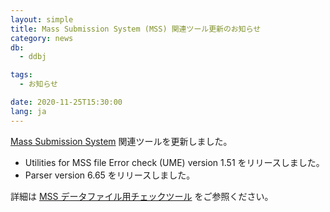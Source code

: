 ```yaml
---
layout: simple
title: Mass Submission System (MSS) 関連ツール更新のお知らせ
category: news
db:
  - ddbj

tags:
  - お知らせ

date: 2020-11-25T15:30:00
lang: ja
---
```


<p><a href="/ddbj/mss.html">Mass Submission System</a> 関連ツールを更新しました。<ul><li>Utilities for MSS file Error check (UME) version 1.51 をリリースしました。</li><li>Parser version 6.65 をリリースしました。</li></ul></p>
<p>詳細は <a href="/ddbj/mss-tool.html#download">MSS データファイル用チェックツール</a> をご参照ください。</p>